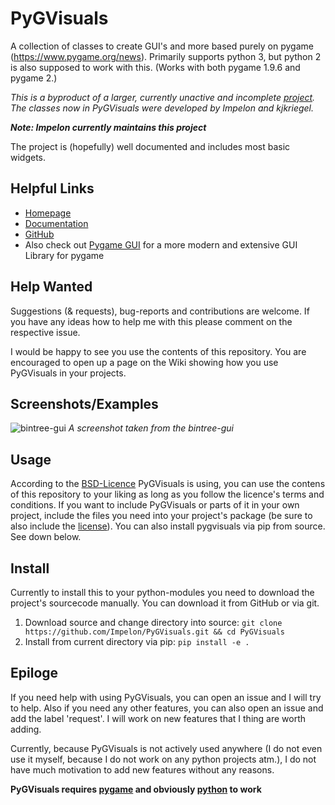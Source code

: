 # PyGVisuals
A collection of classes to create GUI's and more based purely on pygame (https://www.pygame.org/news).
Primarily supports python 3, but python 2 is also supposed to work with this.
(Works with both pygame 1.9.6 and pygame 2.)

_This is a byproduct of a larger, currently unactive and incomplete [project](https://github.com/AlinaGri/CoolesSpiel).
The classes now in PyGVisuals were developed by Impelon and kjkriegel._

___Note: Impelon currently maintains this project___

The project is (hopefully) well documented and includes most basic widgets.

## Helpful Links

- [Homepage](https://impelon.github.io/PyGVisuals/)
- [Documentation](https://impelon.github.io/PyGVisuals/docs/)
- [GitHub](https://github.com/Impelon/PyGVisuals)
- Also check out [Pygame GUI](https://github.com/MyreMylar/pygame_gui) for a more modern and extensive GUI Library for pygame

## Help Wanted
Suggestions (& requests), bug-reports and contributions are welcome. If you have any ideas how to help me with this please comment on the respective issue.

I would be happy to see you use the contents of this repository. You are encouraged to open up a page on the Wiki showing how you use PyGVisuals in your projects.

## Screenshots/Examples
![bintree-gui](pygvisuals/examples/bintree-gui/screenshot.png)
_A screenshot taken from the bintree-gui_

## Usage
According to the [BSD-Licence](LICENSE.md.) PyGVisuals is using, you can use the contens of this repository to your liking as long as you follow the licence's terms and conditions.
If you want to include PyGVisuals or parts of it in your own project, include the files you need into your project's package (be sure to also include the [license](LICENSE.md)).
You can also install pygvisuals via pip from source. See down below.

## Install

Currently to install this to your python-modules you need to download the project's sourcecode manually. You can download it from GitHub or via git.

1. Download source and change directory into source: `git clone https://github.com/Impelon/PyGVisuals.git && cd PyGVisuals`
2. Install from current directory via pip: `pip install -e .`

## Epiloge

If you need help with using PyGVisuals, you can open an issue and I will try to help.
Also if you need any other features, you can also open an issue and add the label 'request'. I will work on new features that I thing are worth adding.

Currently, because PyGVisuals is not actively used anywhere (I do not even use it myself, because I do not work on any python projects atm.), I do not have much motivation to add new features without any reasons.

__PyGVisuals requires [pygame](https://www.pygame.org/news) and obviously [python](https://www.python.org/) to work__
